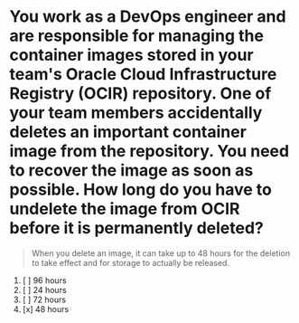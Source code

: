 # You work as a DevOps engineer and are responsible for managing the container images stored in your team's Oracle Cloud Infrastructure Registry (OCIR) repository. One of your team members accidentally deletes an important container image from the repository. You need to recover the image as soon as possible. How long do you have to undelete the image from OCIR before it is permanently deleted?

> When you delete an image, it can take up to 48 hours for the deletion to take effect and for storage to actually be released.

1. [ ] 96 hours
1. [ ] 24 hours
1. [ ] 72 hours
1. [x] 48 hours
